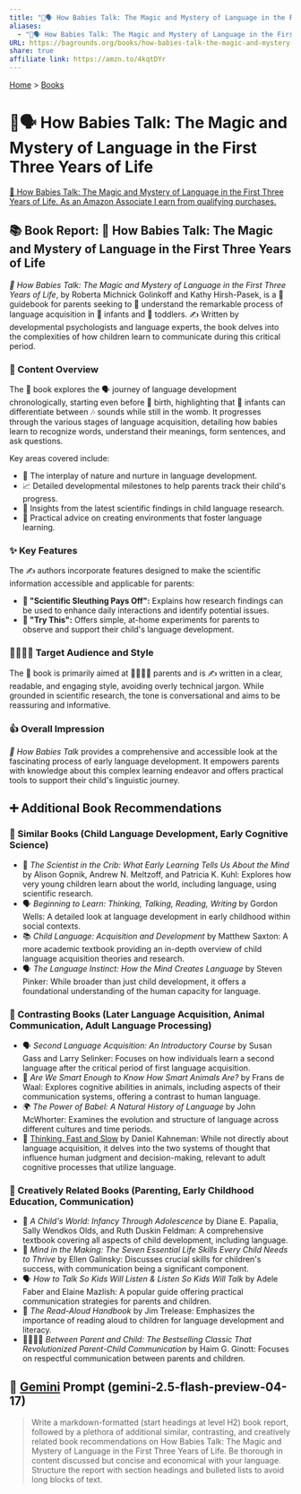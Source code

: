 ```yaml
---
title: "👶🗣️ How Babies Talk: The Magic and Mystery of Language in the First Three Years of Life"
aliases:
  - "👶🗣️ How Babies Talk: The Magic and Mystery of Language in the First Three Years of Life"
URL: https://bagrounds.org/books/how-babies-talk-the-magic-and-mystery-of-language-in-the-first-three-years-of-life
share: true
affiliate link: https://amzn.to/4kqtDYr
---
```

[Home](../index.md) > [Books](./index.md)  
# 👶🗣️ How Babies Talk: The Magic and Mystery of Language in the First Three Years of Life  
[🛒 How Babies Talk: The Magic and Mystery of Language in the First Three Years of Life. As an Amazon Associate I earn from qualifying purchases.](https://amzn.to/4kqtDYr)  
  
## 📚 Book Report: 👶 How Babies Talk: The Magic and Mystery of Language in the First Three Years of Life  
  
*👶 How Babies Talk: The Magic and Mystery of Language in the First Three Years of Life*, by Roberta Michnick Golinkoff and Kathy Hirsh-Pasek, is a 📖 guidebook for parents seeking to 🧠 understand the remarkable process of language acquisition in 👶 infants and 🧒 toddlers. ✍️ Written by developmental psychologists and language experts, the book delves into the complexities of how children learn to communicate during this critical period.  
  
### 📝 Content Overview  
  
The 📖 book explores the 🗣️ journey of language development chronologically, starting even before 🤰 birth, highlighting that 👶 infants can differentiate between 🎶 sounds while still in the womb. It progresses through the various stages of language acquisition, detailing how babies learn to recognize words, understand their meanings, form sentences, and ask questions.  
  
Key areas covered include:  
  
* 🌱 The interplay of nature and nurture in language development.  
* 📈 Detailed developmental milestones to help parents track their child's progress.  
* 🔬 Insights from the latest scientific findings in child language research.  
* 🏡 Practical advice on creating environments that foster language learning.  
  
### ✨ Key Features  
  
The ✍️ authors incorporate features designed to make the scientific information accessible and applicable for parents:  
  
* **🔎 "Scientific Sleuthing Pays Off":** Explains how research findings can be used to enhance daily interactions and identify potential issues.  
* **🧪 "Try This":** Offers simple, at-home experiments for parents to observe and support their child's language development.  
  
### 👨‍👩‍👧‍👦 Target Audience and Style  
  
The 📖 book is primarily aimed at 👨‍👩‍👧‍👦 parents and is ✍️ written in a clear, readable, and engaging style, avoiding overly technical jargon. While grounded in scientific research, the tone is conversational and aims to be reassuring and informative.  
  
### 👍 Overall Impression  
  
*👶 How Babies Talk* provides a comprehensive and accessible look at the fascinating process of early language development. It empowers parents with knowledge about this complex learning endeavor and offers practical tools to support their child's linguistic journey.  
  
## ➕ Additional Book Recommendations  
  
### 👶 Similar Books (Child Language Development, Early Cognitive Science)  
  
* 🧠 *The Scientist in the Crib: What Early Learning Tells Us About the Mind* by Alison Gopnik, Andrew N. Meltzoff, and Patricia K. Kuhl: Explores how very young children learn about the world, including language, using scientific research.  
* 🗣️ *Beginning to Learn: Thinking, Talking, Reading, Writing* by Gordon Wells: A detailed look at language development in early childhood within social contexts.  
* 📚 *Child Language: Acquisition and Development* by Matthew Saxton: A more academic textbook providing an in-depth overview of child language acquisition theories and research.  
* 🗣️ *The Language Instinct: How the Mind Creates Language* by Steven Pinker: While broader than just child development, it offers a foundational understanding of the human capacity for language.  
  
### 🔄 Contrasting Books (Later Language Acquisition, Animal Communication, Adult Language Processing)  
  
* 🗣️ *Second Language Acquisition: An Introductory Course* by Susan Gass and Larry Selinker: Focuses on how individuals learn a second language after the critical period of first language acquisition.  
* 🐒 *Are We Smart Enough to Know How Smart Animals Are?* by Frans de Waal: Explores cognitive abilities in animals, including aspects of their communication systems, offering a contrast to human language.  
* 🌍 *The Power of Babel: A Natural History of Language* by John McWhorter: Examines the evolution and structure of language across different cultures and time periods.  
* 🤔 [Thinking, Fast and Slow](./thinking-fast-and-slow.md) by Daniel Kahneman: While not directly about language acquisition, it delves into the two systems of thought that influence human judgment and decision-making, relevant to adult cognitive processes that utilize language.  
  
### 🎨 Creatively Related Books (Parenting, Early Childhood Education, Communication)  
  
* 👶 *A Child's World: Infancy Through Adolescence* by Diane E. Papalia, Sally Wendkos Olds, and Ruth Duskin Feldman: A comprehensive textbook covering all aspects of child development, including language.  
* 🧠 *Mind in the Making: The Seven Essential Life Skills Every Child Needs to Thrive* by Ellen Galinsky: Discusses crucial skills for children's success, with communication being a significant component.  
* 🗣️ *How to Talk So Kids Will Listen & Listen So Kids Will Talk* by Adele Faber and Elaine Mazlish: A popular guide offering practical communication strategies for parents and children.  
* 📖 *The Read-Aloud Handbook* by Jim Trelease: Emphasizes the importance of reading aloud to children for language development and literacy.  
* 👨‍👩‍👧‍👦 *Between Parent and Child: The Bestselling Classic That Revolutionized Parent-Child Communication* by Haim G. Ginott: Focuses on respectful communication between parents and children.  
  
## 💬 [Gemini](../software/gemini.md) Prompt (gemini-2.5-flash-preview-04-17)  
> Write a markdown-formatted (start headings at level H2) book report, followed by a plethora of additional similar, contrasting, and creatively related book recommendations on How Babies Talk: The Magic and Mystery of Language in the First Three Years of Life. Be thorough in content discussed but concise and economical with your language. Structure the report with section headings and bulleted lists to avoid long blocks of text.